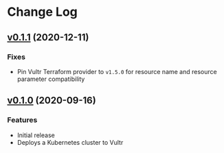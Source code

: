 # Change Log
## [v0.1.1](https://github.com/vultr/terraform-vultr-condor/releases/tag/v0.1.1) (2020-12-11)
### Fixes
* Pin Vultr Terraform provider to `v1.5.0` for resource name and resource parameter compatibility

## [v0.1.0](https://github.com/vultr/terraform-vultr-condor/releases/tag/v0.1.0) (2020-09-16)
### Features
* Initial release
* Deploys a Kubernetes cluster to Vultr

